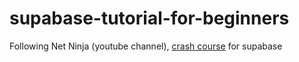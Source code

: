 # supabase-tutorial-for-beginners
Following Net Ninja (youtube channel), [crash course](https://www.youtube.com/watch?v=ydz7Dj5QHKY&list=PL4cUxeGkcC9hUb6sHthUEwG7r9VDPBMKO) for supabase 


